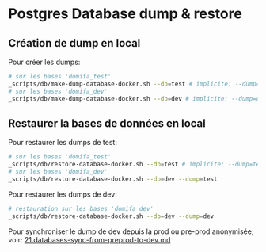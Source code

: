 # Postgres Database dump & restore

## Création de dump en local

Pour créer les dumps:

```bash
# sur les bases 'domifa_test'
_scripts/db/make-dump-database-docker.sh --db=test # implicite: --dump=test
# sur les bases 'domifa_dev'
_scripts/db/make-dump-database-docker.sh --db=dev # implicite: --dump=dev
```

## Restaurer la bases de données en local

Pour restaurer les dumps de test:

```bash
# sur les bases 'domifa_test'
_scripts/db/restore-database-docker.sh --db=test # implicite: --dump=test
# sur les bases 'domifa_dev'
_scripts/db/restore-database-docker.sh --db=dev --dump=test
```

Pour restaurer les dumps de dev:

```bash
# restauration sur les bases 'domifa_dev'
_scripts/db/restore-database-docker.sh --db=dev --dump=dev
```

Pour synchroniser le dump de dev depuis la prod ou pre-prod anonymisée, voir: [21.databases-sync-from-preprod-to-dev.md](./21.databases-sync-from-preprod-to-dev.md)
